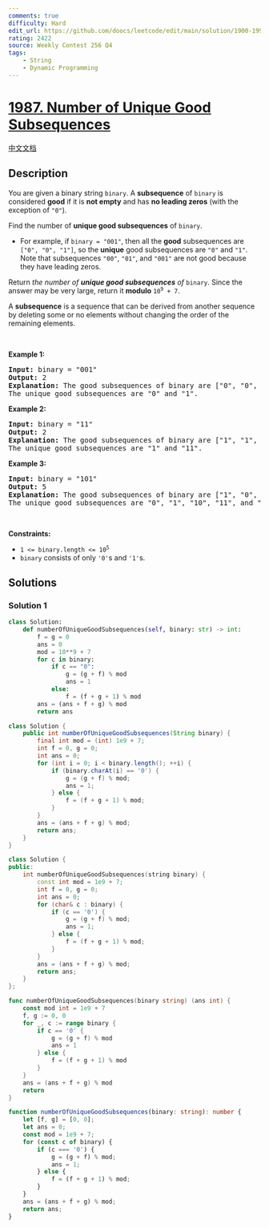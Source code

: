 ```yaml
---
comments: true
difficulty: Hard
edit_url: https://github.com/doocs/leetcode/edit/main/solution/1900-1999/1987.Number%20of%20Unique%20Good%20Subsequences/README_EN.md
rating: 2422
source: Weekly Contest 256 Q4
tags:
    - String
    - Dynamic Programming
---
```


<!-- problem:start -->

# [1987. Number of Unique Good Subsequences](https://leetcode.com/problems/number-of-unique-good-subsequences)

[中文文档](/solution/1900-1999/1987.Number%20of%20Unique%20Good%20Subsequences/README.md)

## Description

<p>You are given a binary string <code>binary</code>. A <strong>subsequence</strong> of <code>binary</code> is considered <strong>good</strong> if it is <strong>not empty</strong> and has <strong>no leading zeros</strong> (with the exception of <code>&quot;0&quot;</code>).</p>

<p>Find the number of <strong>unique good subsequences</strong> of <code>binary</code>.</p>

<ul>
	<li>For example, if <code>binary = &quot;001&quot;</code>, then all the <strong>good</strong> subsequences are <code>[&quot;0&quot;, &quot;0&quot;, &quot;1&quot;]</code>, so the <strong>unique</strong> good subsequences are <code>&quot;0&quot;</code> and <code>&quot;1&quot;</code>. Note that subsequences <code>&quot;00&quot;</code>, <code>&quot;01&quot;</code>, and <code>&quot;001&quot;</code> are not good because they have leading zeros.</li>
</ul>

<p>Return <em>the number of <strong>unique good subsequences</strong> of </em><code>binary</code>. Since the answer may be very large, return it <strong>modulo</strong> <code>10<sup>9</sup> + 7</code>.</p>

<p>A <strong>subsequence</strong> is a sequence that can be derived from another sequence by deleting some or no elements without changing the order of the remaining elements.</p>

<p>&nbsp;</p>
<p><strong class="example">Example 1:</strong></p>

<pre>
<strong>Input:</strong> binary = &quot;001&quot;
<strong>Output:</strong> 2
<strong>Explanation:</strong> The good subsequences of binary are [&quot;0&quot;, &quot;0&quot;, &quot;1&quot;].
The unique good subsequences are &quot;0&quot; and &quot;1&quot;.
</pre>

<p><strong class="example">Example 2:</strong></p>

<pre>
<strong>Input:</strong> binary = &quot;11&quot;
<strong>Output:</strong> 2
<strong>Explanation:</strong> The good subsequences of binary are [&quot;1&quot;, &quot;1&quot;, &quot;11&quot;].
The unique good subsequences are &quot;1&quot; and &quot;11&quot;.</pre>

<p><strong class="example">Example 3:</strong></p>

<pre>
<strong>Input:</strong> binary = &quot;101&quot;
<strong>Output:</strong> 5
<strong>Explanation:</strong> The good subsequences of binary are [&quot;1&quot;, &quot;0&quot;, &quot;1&quot;, &quot;10&quot;, &quot;11&quot;, &quot;101&quot;]. 
The unique good subsequences are &quot;0&quot;, &quot;1&quot;, &quot;10&quot;, &quot;11&quot;, and &quot;101&quot;.
</pre>

<p>&nbsp;</p>
<p><strong>Constraints:</strong></p>

<ul>
	<li><code>1 &lt;= binary.length &lt;= 10<sup>5</sup></code></li>
	<li><code>binary</code> consists of only <code>&#39;0&#39;</code>s and <code>&#39;1&#39;</code>s.</li>
</ul>

## Solutions

<!-- solution:start -->

### Solution 1

<!-- tabs:start -->

```python
class Solution:
    def numberOfUniqueGoodSubsequences(self, binary: str) -> int:
        f = g = 0
        ans = 0
        mod = 10**9 + 7
        for c in binary:
            if c == "0":
                g = (g + f) % mod
                ans = 1
            else:
                f = (f + g + 1) % mod
        ans = (ans + f + g) % mod
        return ans
```

```java
class Solution {
    public int numberOfUniqueGoodSubsequences(String binary) {
        final int mod = (int) 1e9 + 7;
        int f = 0, g = 0;
        int ans = 0;
        for (int i = 0; i < binary.length(); ++i) {
            if (binary.charAt(i) == '0') {
                g = (g + f) % mod;
                ans = 1;
            } else {
                f = (f + g + 1) % mod;
            }
        }
        ans = (ans + f + g) % mod;
        return ans;
    }
}
```

```cpp
class Solution {
public:
    int numberOfUniqueGoodSubsequences(string binary) {
        const int mod = 1e9 + 7;
        int f = 0, g = 0;
        int ans = 0;
        for (char& c : binary) {
            if (c == '0') {
                g = (g + f) % mod;
                ans = 1;
            } else {
                f = (f + g + 1) % mod;
            }
        }
        ans = (ans + f + g) % mod;
        return ans;
    }
};
```

```go
func numberOfUniqueGoodSubsequences(binary string) (ans int) {
	const mod int = 1e9 + 7
	f, g := 0, 0
	for _, c := range binary {
		if c == '0' {
			g = (g + f) % mod
			ans = 1
		} else {
			f = (f + g + 1) % mod
		}
	}
	ans = (ans + f + g) % mod
	return
}
```

```ts
function numberOfUniqueGoodSubsequences(binary: string): number {
    let [f, g] = [0, 0];
    let ans = 0;
    const mod = 1e9 + 7;
    for (const c of binary) {
        if (c === '0') {
            g = (g + f) % mod;
            ans = 1;
        } else {
            f = (f + g + 1) % mod;
        }
    }
    ans = (ans + f + g) % mod;
    return ans;
}
```

<!-- tabs:end -->

<!-- solution:end -->

<!-- problem:end -->
